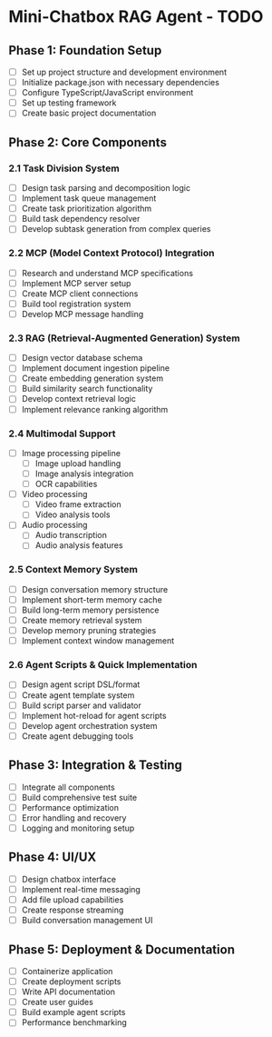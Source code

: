 # Mini-Chatbox RAG Agent - TODO

## Phase 1: Foundation Setup
- [ ] Set up project structure and development environment
- [ ] Initialize package.json with necessary dependencies
- [ ] Configure TypeScript/JavaScript environment
- [ ] Set up testing framework
- [ ] Create basic project documentation

## Phase 2: Core Components

### 2.1 Task Division System
- [ ] Design task parsing and decomposition logic
- [ ] Implement task queue management
- [ ] Create task prioritization algorithm
- [ ] Build task dependency resolver
- [ ] Develop subtask generation from complex queries

### 2.2 MCP (Model Context Protocol) Integration
- [ ] Research and understand MCP specifications
- [ ] Implement MCP server setup
- [ ] Create MCP client connections
- [ ] Build tool registration system
- [ ] Develop MCP message handling

### 2.3 RAG (Retrieval-Augmented Generation) System
- [ ] Design vector database schema
- [ ] Implement document ingestion pipeline
- [ ] Create embedding generation system
- [ ] Build similarity search functionality
- [ ] Develop context retrieval logic
- [ ] Implement relevance ranking algorithm

### 2.4 Multimodal Support
- [ ] Image processing pipeline
  - [ ] Image upload handling
  - [ ] Image analysis integration
  - [ ] OCR capabilities
- [ ] Video processing
  - [ ] Video frame extraction
  - [ ] Video analysis tools
- [ ] Audio processing
  - [ ] Audio transcription
  - [ ] Audio analysis features

### 2.5 Context Memory System
- [ ] Design conversation memory structure
- [ ] Implement short-term memory cache
- [ ] Build long-term memory persistence
- [ ] Create memory retrieval system
- [ ] Develop memory pruning strategies
- [ ] Implement context window management

### 2.6 Agent Scripts & Quick Implementation
- [ ] Design agent script DSL/format
- [ ] Create agent template system
- [ ] Build script parser and validator
- [ ] Implement hot-reload for agent scripts
- [ ] Develop agent orchestration system
- [ ] Create agent debugging tools

## Phase 3: Integration & Testing
- [ ] Integrate all components
- [ ] Build comprehensive test suite
- [ ] Performance optimization
- [ ] Error handling and recovery
- [ ] Logging and monitoring setup

## Phase 4: UI/UX
- [ ] Design chatbox interface
- [ ] Implement real-time messaging
- [ ] Add file upload capabilities
- [ ] Create response streaming
- [ ] Build conversation management UI

## Phase 5: Deployment & Documentation
- [ ] Containerize application
- [ ] Create deployment scripts
- [ ] Write API documentation
- [ ] Create user guides
- [ ] Build example agent scripts
- [ ] Performance benchmarking